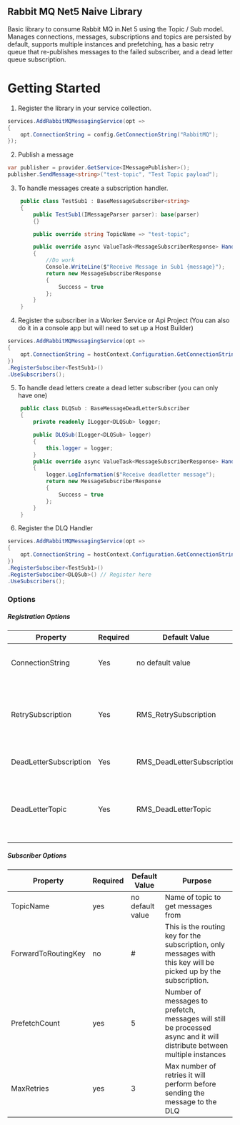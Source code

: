 ﻿## Rabbit MQ Net5 Naive Library

Basic library to consume Rabbit MQ in.Net 5 using the Topic / Sub model.  
Manages connections, messages, subscriptions and topics are persisted by default, supports multiple instances and prefetching, 
has a basic retry queue that re-publishes messages to the failed subscriber,
and a dead letter queue subscription.

# Getting Started
1. Register the library in your service collection.
```csharp
services.AddRabbitMQMessagingService(opt =>
{
    opt.ConnectionString = config.GetConnectionString("RabbitMQ");
});
```

2. Publish a message
```csharp
var publisher = provider.GetService<IMessagePublisher>();
publisher.SendMessage<string>("test-topic", "Test Topic payload");
```

3. To handle messages create a subscription handler.
```csharp
    public class TestSub1 : BaseMessageSubscriber<string>
    {
        public TestSub1(IMessageParser parser): base(parser)
        {}

        public override string TopicName => "test-topic";

        public override async ValueTask<MessageSubscriberResponse> HandleAsync(string message)
        {
            //Do work
            Console.WriteLine($"Receive Message in Sub1 {message}");
            return new MessageSubscriberResponse
            {
                Success = true
            };
        }
    }
```

4. Register the subscriber in a Worker Service or Api Project (You can also do it in a console app but will need to set up a Host Builder)
```csharp
services.AddRabbitMQMessagingService(opt =>
{
    opt.ConnectionString = hostContext.Configuration.GetConnectionString("RabbitMQ");
})
.RegisterSubsciber<TestSub1>()
.UseSubscribers();
```
5. To handle dead letters create a dead letter subscriber (you can only have one)
```csharp
    public class DLQSub : BaseMessageDeadLetterSubscriber
    {
        private readonly ILogger<DLQSub> logger;

        public DLQSub(ILogger<DLQSub> logger)
        {
            this.logger = logger;
        }
        public override async ValueTask<MessageSubscriberResponse> HandleAsync(ReadOnlyMemory<byte> messsage, IBasicProperties properties)
        {
            logger.LogInformation($"Receive deadletter message");
            return new MessageSubscriberResponse
            {
                Success = true
            };
        }
    }
```
6. Register the DLQ Handler
```csharp
services.AddRabbitMQMessagingService(opt =>
{
    opt.ConnectionString = hostContext.Configuration.GetConnectionString("RabbitMQ");
})
.RegisterSubsciber<TestSub1>()
.RegisterSubsciber<DLQSub>() // Register here
.UseSubscribers();
```

### Options
##### Registration Options

| Property | Required | Default Value    | Purpose
| --- | --- | --- | --- |
|ConnectionString| Yes      | no default value | The rabbitmq connection string
|RetrySubscription| Yes     | RMS_RetrySubscription | Name of the retry subscription that is created in the background
|DeadLetterSubscription| Yes | RMS_DeadLetterSubscription| Name of the deadletter subscription
|DeadLetterTopic| Yes | RMS_DeadLetterTopic | Name of the dead letter topic that will recieve retry and dlq messages

##### Subscriber Options


| Property       | Required | Default Value    | Purpose
| --- | --- | --- | --- |
| TopicName      | yes      | no default value | Name of topic to get messages from
| ForwardToRoutingKey | no | # | This is the routing key for the subscription, only messages with this key will be picked up by the subscription.
| PrefetchCount | yes | 5 | Number of messages to prefetch, messages will still be processed async and it will distribute between multiple instances
| MaxRetries | yes | 3 | Max number of retries it will perform before sending the message to the DLQ

